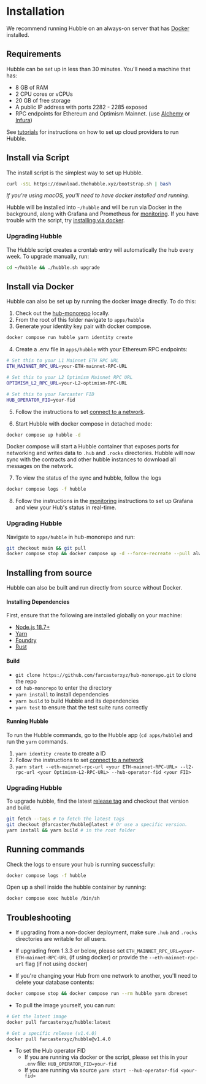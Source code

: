 # Installation

We recommend running Hubble on an always-on server that has [Docker](https://docs.docker.com/desktop/install/linux-install/) installed. 

## Requirements

Hubble can be set up in less than 30 minutes. You'll need a machine that has: 

- 8 GB of RAM
- 2 CPU cores or vCPUs
- 20 GB of free storage
- A public IP address with ports 2282 - 2285 exposed
- RPC endpoints for Ethereum and Optimism Mainnet. (use [Alchemy](https://www.alchemy.com/) or [Infura](https://www.infura.io/))


See [tutorials](./tutorials.html) for instructions on how to set up cloud providers to run Hubble.

## Install via Script

The install script is the simplest way to set up Hubble. 

```bash
curl -sSL https://download.thehubble.xyz/bootstrap.sh | bash
```

*If you're using macOS, you'll need to have docker installed and running.*

Hubble will be installed into `~/hubble` and will be run via Docker in the background, along with Grafana and Prometheus for [monitoring](monitoring.md). If you have trouble with the script, try [installing via docker](#install-via-docker).

### Upgrading Hubble

The Hubble script creates a crontab entry will automatically the hub every week. To upgrade manually, run: 


```bash
cd ~/hubble && ./hubble.sh upgrade
```

## Install via Docker

Hubble can also be set up by running the docker image directly. To do this: 

1. Check out the [hub-monorepo](https://github.com/farcasterxyz/hub-monorepo) locally.
2. From the root of this folder navigate to `apps/hubble`
3. Generate your identity key pair with docker compose.

```bash
docker compose run hubble yarn identity create
```

4. Create a .env file in `apps/hubble` with your Ethereum RPC endpoints:

```bash
# Set this to your L1 Mainnet ETH RPC URL
ETH_MAINNET_RPC_URL=your-ETH-mainnet-RPC-URL

# Set this to your L2 Optimism Mainnet RPC URL
OPTIMISM_L2_RPC_URL=your-L2-optimism-RPC-URL

# Set this to your Farcaster FID
HUB_OPERATOR_FID=your-fid
```

5. Follow the instructions to set [connect to a network](./networks.md).

6. Start Hubble with docker compose in detached mode:

```bash
docker compose up hubble -d
``` 

Docker compose will start a Hubble container that exposes ports for networking and writes data to `.hub` and `.rocks` directories. Hubble will now sync with the contracts and other hubble instances to download all messages on the network. 

7. To view the status of the sync and hubble, follow the logs

```bash
docker compose logs -f hubble
```

8. Follow the instructions in the [monitoring](monitoring.md) instructions to set up Grafana and view your Hub's status in real-time.

### Upgrading Hubble

Navigate to `apps/hubble` in hub-monorepo and run: 

```bash
git checkout main && git pull
docker compose stop && docker compose up -d --force-recreate --pull always
```

## Installing from source

Hubble can also be built and run directly from source without Docker. 

#### Installing Dependencies

First, ensure that the following are installed globally on your machine:

- [Node.js 18.7+](https://nodejs.org/en/download/releases)
- [Yarn](https://classic.yarnpkg.com/lang/en/docs/install)
- [Foundry](https://book.getfoundry.sh/getting-started/installation#using-foundryup)
- [Rust](https://www.rust-lang.org/tools/install)

#### Build

- `git clone https://github.com/farcasterxyz/hub-monorepo.git` to clone the repo
- `cd hub-monorepo` to enter the directory
- `yarn install` to install dependencies
- `yarn build` to build Hubble and its dependencies
- `yarn test` to ensure that the test suite runs correctly

#### Running Hubble
To run the Hubble commands, go to the Hubble app (`cd apps/hubble`) and run the `yarn` commands.

1. `yarn identity create` to create a ID
2. Follow the instructions to set [connect to a network](./networks.md)
3. `yarn start --eth-mainnet-rpc-url <your ETH-mainnet-RPC-URL> --l2-rpc-url <your Optimism-L2-RPC-URL> --hub-operator-fid <your FID>`

### Upgrading Hubble

To upgrade hubble, find the latest [release tag](https://github.com/farcasterxyz/hub-monorepo/releases) and checkout that version and build.

```bash
git fetch --tags # to fetch the latest tags
git checkout @farcaster/hubble@latest # Or use a specific version. 
yarn install && yarn build # in the root folder
```

## Running commands

Check the logs to ensure your hub is running successfully:

```bash
docker compose logs -f hubble
```

Open up a shell inside the hubble container by running:

```bash
docker compose exec hubble /bin/sh
```

## Troubleshooting

- If upgrading from a non-docker deployment, make sure `.hub` and `.rocks` directories are writable for all users.

- If upgrading from 1.3.3 or below, please set `ETH_MAINNET_RPC_URL=your-ETH-mainnet-RPC-URL` (if using docker) or provide the `--eth-mainnet-rpc-url` flag (if not using docker)

- If you're changing your Hub from one network to another, you'll need to delete your database contents: 

```bash
docker compose stop && docker compose run --rm hubble yarn dbreset
```


- To pull the image yourself, you can run:

```bash
# Get the latest image
docker pull farcasterxyz/hubble:latest

# Get a specific release (v1.4.0)
docker pull farcasterxyz/hubble@v1.4.0
```

- To set the Hub operator FID
  * If you are running via docker or the script, please set this in your `.env` file: `HUB_OPERATOR_FID=your-fid`
  * If you are running via source `yarn start --hub-operator-fid <your-fid>`
